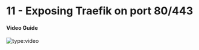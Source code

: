 # 11 - Exposing Traefik on port 80/443

#### Video Guide

![type:video](https://www.youtube.com/embed/UHuyn9qCY6g)
